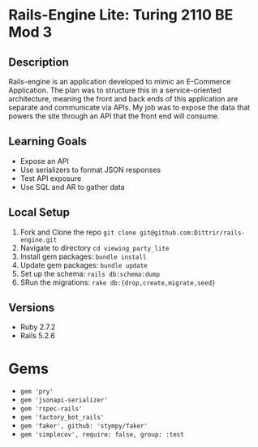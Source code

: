 # Rails-Engine Lite: Turing 2110 BE Mod 3

## Description
Rails-engine is an application developed to mimic an E-Commerce Application. The plan was to structure this in a service-oriented architecture, meaning the front and back ends of this application are separate and communicate via APIs. My job was to expose the data that powers the site through an API that the front end will consume.

## Learning Goals 
- Expose an API
- Use serializers to format JSON responses
- Test API exposure
- Use SQL and AR to gather data

## Local Setup
1. Fork and Clone the repo ```git clone git@github.com:Dittrir/rails-engine.git```
2.  Navigate to directory ```cd viewing_party_lite```
3. Install gem packages: ```bundle install```
4. Update gem packages: ```bundle update```
5. Set up the schema: ```rails db:schema:dump```
6. SRun the migrations: ```rake db:{drop,create,migrate,seed}```

## Versions
- Ruby 2.7.2
- Rails 5.2.6

# Gems
- `gem 'pry'`
- `gem 'jsonapi-serializer'`
- `gem 'rspec-rails'`
- `gem 'factory_bot_rails'`
- `gem 'faker', github: 'stympy/faker'`
- `gem 'simplecov', require: false, group: :test`
